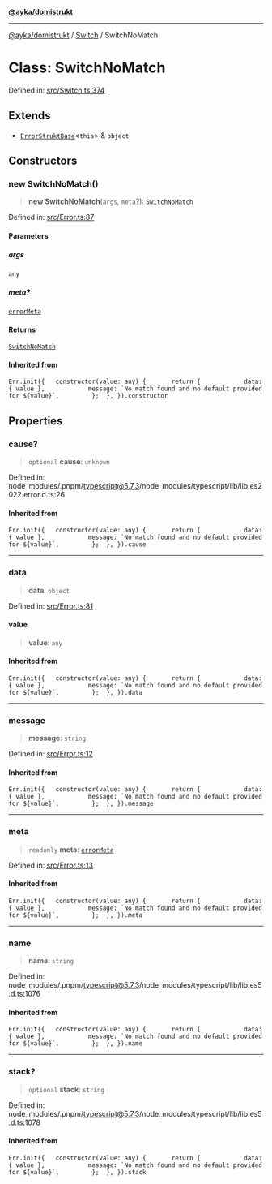 [**@ayka/domistrukt**](../../../README.md)

***

[@ayka/domistrukt](../../../globals.md) / [Switch](../README.md) / SwitchNoMatch

# Class: SwitchNoMatch

Defined in: [src/Switch.ts:374](https://github.com/AndreyMork/domistrukt/blob/d336ce883f586949cec0ae80ccb1b178d7aa8196/src/Switch.ts#L374)

## Extends

- [`ErrorStruktBase`](../../Error/classes/ErrorStruktBase.md)\<`this`\> & `object`

## Constructors

### new SwitchNoMatch()

> **new SwitchNoMatch**(`args`, `meta`?): [`SwitchNoMatch`](SwitchNoMatch.md)

Defined in: [src/Error.ts:87](https://github.com/AndreyMork/domistrukt/blob/d336ce883f586949cec0ae80ccb1b178d7aa8196/src/Error.ts#L87)

#### Parameters

##### args

`any`

##### meta?

[`errorMeta`](../../Error/type-aliases/errorMeta.md)

#### Returns

[`SwitchNoMatch`](SwitchNoMatch.md)

#### Inherited from

`` Err.init({ 	constructor(value: any) { 		return { 			data: { value }, 			message: `No match found and no default provided for ${value}`, 		}; 	}, }).constructor ``

## Properties

### cause?

> `optional` **cause**: `unknown`

Defined in: node\_modules/.pnpm/typescript@5.7.3/node\_modules/typescript/lib/lib.es2022.error.d.ts:26

#### Inherited from

`` Err.init({ 	constructor(value: any) { 		return { 			data: { value }, 			message: `No match found and no default provided for ${value}`, 		}; 	}, }).cause ``

***

### data

> **data**: `object`

Defined in: [src/Error.ts:81](https://github.com/AndreyMork/domistrukt/blob/d336ce883f586949cec0ae80ccb1b178d7aa8196/src/Error.ts#L81)

#### value

> **value**: `any`

#### Inherited from

`` Err.init({ 	constructor(value: any) { 		return { 			data: { value }, 			message: `No match found and no default provided for ${value}`, 		}; 	}, }).data ``

***

### message

> **message**: `string`

Defined in: [src/Error.ts:12](https://github.com/AndreyMork/domistrukt/blob/d336ce883f586949cec0ae80ccb1b178d7aa8196/src/Error.ts#L12)

#### Inherited from

`` Err.init({ 	constructor(value: any) { 		return { 			data: { value }, 			message: `No match found and no default provided for ${value}`, 		}; 	}, }).message ``

***

### meta

> `readonly` **meta**: [`errorMeta`](../../Error/type-aliases/errorMeta.md)

Defined in: [src/Error.ts:13](https://github.com/AndreyMork/domistrukt/blob/d336ce883f586949cec0ae80ccb1b178d7aa8196/src/Error.ts#L13)

#### Inherited from

`` Err.init({ 	constructor(value: any) { 		return { 			data: { value }, 			message: `No match found and no default provided for ${value}`, 		}; 	}, }).meta ``

***

### name

> **name**: `string`

Defined in: node\_modules/.pnpm/typescript@5.7.3/node\_modules/typescript/lib/lib.es5.d.ts:1076

#### Inherited from

`` Err.init({ 	constructor(value: any) { 		return { 			data: { value }, 			message: `No match found and no default provided for ${value}`, 		}; 	}, }).name ``

***

### stack?

> `optional` **stack**: `string`

Defined in: node\_modules/.pnpm/typescript@5.7.3/node\_modules/typescript/lib/lib.es5.d.ts:1078

#### Inherited from

`` Err.init({ 	constructor(value: any) { 		return { 			data: { value }, 			message: `No match found and no default provided for ${value}`, 		}; 	}, }).stack ``
